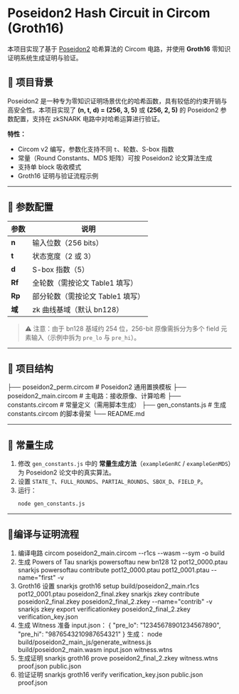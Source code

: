 # Poseidon2 Hash Circuit in Circom (Groth16)

本项目实现了基于 [Poseidon2](https://eprint.iacr.org/2023/323.pdf) 哈希算法的 Circom 电路，并使用 **Groth16** 零知识证明系统生成证明与验证。

## 📌 项目背景

Poseidon2 是一种专为零知识证明场景优化的哈希函数，具有较低的约束开销与高安全性。本项目实现了 **(n, t, d) = (256, 3, 5)** 或 **(256, 2, 5)** 的 Poseidon2 参数配置，支持在 zkSNARK 电路中对哈希运算进行验证。

**特性：**
- Circom v2 编写，参数化支持不同 `t`、轮数、S-box 指数
- 常量（Round Constants、MDS 矩阵）可按 Poseidon2 论文算法生成
- 支持单 block 吸收模式
- Groth16 证明与验证流程示例

---

## 📐 参数配置

| 参数          | 说明 |
|--------------|------|
| **n**        | 输入位数（256 bits） |
| **t**        | 状态宽度（2 或 3） |
| **d**        | S-box 指数（5） |
| **Rf**       | 全轮数（需按论文 Table1 填写） |
| **Rp**       | 部分轮数（需按论文 Table1 填写） |
| **域**       | zk 曲线基域（默认 bn128） |

> ⚠️ 注意：由于 bn128 基域约 254 位，256-bit 原像需拆分为多个 field 元素输入（示例中拆为 `pre_lo` 与 `pre_hi`）。

---

## 📂 项目结构

├── poseidon2_perm.circom # Poseidon2 通用置换模板
├── poseidon2_main.circom # 主电路：接收原像、计算哈希
├── constants.circom # 常量定义（需用脚本生成）
├── gen_constants.js # 生成 constants.circom 的脚本骨架
└── README.md

---

## 🔧 常量生成

1. 修改 `gen_constants.js` 中的 **常量生成方法**（`exampleGenRC` / `exampleGenMDS`）为 Poseidon2 论文中的真实算法。
2. 设置 `STATE_T`、`FULL_ROUNDS`、`PARTIAL_ROUNDS`、`SBOX_D`、`FIELD_P`。
3. 运行：
   ```bash
   node gen_constants.js

---

## 🔧编译与证明流程
1. 编译电路
circom poseidon2_main.circom --r1cs --wasm --sym -o build
2. 生成 Powers of Tau
snarkjs powersoftau new bn128 12 pot12_0000.ptau
snarkjs powersoftau contribute pot12_0000.ptau pot12_0001.ptau --name="first" -v
3. Groth16 设置
snarkjs groth16 setup build/poseidon2_main.r1cs pot12_0001.ptau poseidon2_final.zkey
snarkjs zkey contribute poseidon2_final.zkey poseidon2_final_2.zkey --name="contrib" -v
snarkjs zkey export verificationkey poseidon2_final_2.zkey verification_key.json
4. 生成 Witness
准备 input.json：
{
  "pre_lo": "12345678901234567890",
  "pre_hi": "9876543210987654321"
}
生成：
node build/poseidon2_main_js/generate_witness.js build/poseidon2_main.wasm input.json witness.wtns
5. 生成证明
snarkjs groth16 prove poseidon2_final_2.zkey witness.wtns proof.json public.json
6. 验证证明
snarkjs groth16 verify verification_key.json public.json proof.json
